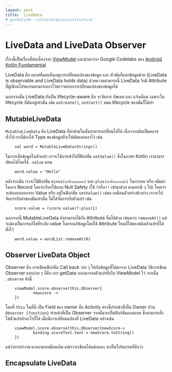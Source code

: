 ```yaml
---
layout: post
title:  LiveData 
# permalink: /structure/ui/uistructure
---
```

# LiveData and LiveData Observer
เรื่องนี้เป็นเรื่องที่ต่อเนื่องจาก [ViewModel](ViewModel) และนำมาจาก Google Codelabs ของ [Android Kotlin Fundamental](https://codelabs.developers.google.com/codelabs/kotlin-android-training-live-data)

LiveData คือ คลาสที่คอยสังเกตุการเปลี่ยนแปลงของข้อมูล และ ตัวมันก็แบกข้อมูลด้วย (LiveData is observable and LiveData holds data) ด้วยความสามารถนี้ LiveData จึงมี Attribute ที่ผู้เขียนโปรแกรมสามารถเอาไว้ตรวจสอบการเปลี่ยนแปลงของข้อมูลได้ 

นอกจากนั้น LiveData ยังเป็น lifecycle-aware คือ จะจัดการ อัพเดท และ แจ้งเตือน เฉพาะใน lifecycle ที่มันอยู่เท่านั้น เช่น `onCreate()`, `onStart()` หมด lifecycle ของมันก็ไม่ทำ

## MutableLiveData
`MutableLiveData` คือ LiveData ที่ค่าด้านในนั้นสามารถเปลี่ยนไปได้ เนื่องจากมันเป็นคลาสทั่วไป เราก็ต้องใส่ Type ของข้อมูลที่จะให้มันแบกเอาไว้ เช่น

        val word = MutableLiveData<String>()

ในการเซ็ทข้อมูลในตัวแปร เราจะใช้การเข้าไปที่ฟังก์ชัน `setValue()` ซึ่งในภาษา Kotlin เราสามารเขียนได้โดยใช้ `.value` แทน 

        word.value = "Hello"

หลังจากนั้น เราจะใช้ฟังก์ชัน `minus(ค่าที่จะลบออก)` และ `plus(ค่าที่จะบวกเข้า)` ในการลบ หรือ เพิ่มค่า ในบาง Record โดยจะเรียกใช้แบบ Null Safety (ใช้ `?`หรือ`!!` เข้ามาช่วย ตามกรณี ๆ ไป) โดยเราจะต้องลบออกจาก Value หรือ อยู่ในฟังก์ชัน `setValue()` เสมอ เหมือนตัวอย่างข้างล่าง เราจะไปจัดการกับค่าของมันเท่านั้น ไม่ได้จัดการกับตัวแปร เช่น

        score.value = (score.value)?.plus(1)

นอกจากนี้ MutableLiveData ยังสามารถใช้กับ Attribute อื่นได้ด้วย เช่นพวก `removeAt()` แต่จะต้องเป็นการแก้ไขที่ระดับ value โดยจะแก้ข้อมูลโดยใช้ Attribute ไหนก็ได้ของชนิดตัวแปรที่ได้ตั้งไว้

        word.value = wordList.removeAt(0)

## Observer LiveData Object
Observer คือ การเขียนฟังก์ชัน Call back ง่าย ๆ ให้กับข้อมูลที่ได้มาจาก LiveData วิธีการเขียน Observer แบบง่าย ๆ ก็คือ การ getData ออกมาจากตัวแปรที่เก็บ ViewModel ไว้ จากนั้น `.observe` ดังนี้

        viewModel.score.observe(this,Observer{
                newscore ->
        })

โดยที่ `this` ในที่นี่ เป็น Field ของ owner คือ Activity ตรงนี้ทำหน้าที่เป็น Owner ส่วน `Observer {function}` ทำหน้าที่เป็น Observer จากนั้นจะเป็นฟังก์ชันคอลแบค ซึ่งสามารถสั่งให้ตัวแปรทำอะไรก็ได้ เมื่อมีการเปลี่ยนแปลงที่ LiveData อย่างเช่น

        viewModel.score.observe(this,Observer{newScore->
                binding.scoreText.text = newScore.toString()
        })

แม้ว่าการทำงานจะออกมาเหมือนเดิม แต่เราจะเขียนโค้ดน้อยลง จะเป็นโปรแกรมที่ดีกว่า

## Encapsulate LiveData